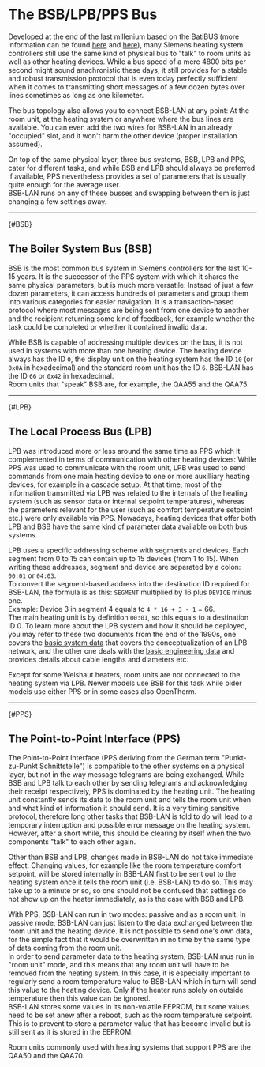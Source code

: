 # The BSB/LPB/PPS Bus

Developed at the end of the last millenium based on the BatiBUS (more information can be found [here](https://2007.blog.dest-unreach.be/wp-content/uploads/2012/12/Interface-module-I-O-OPEN-ALBATROS-PTM59-20V1_19957_hq-en.pdf) and [here](https://2007.blog.dest-unreach.be/wp-content/uploads/2012/12/BatiBus_v1.4.pdf)), many Siemens heating system controllers still use the same kind of physical bus to "talk" to room units as well as other heating devices. While a bus speed of a mere 4800 bits per second might sound anachronistic these days, it still provides for a stable and robust transmission protocol that is even today perfectly sufficient when it comes to transmitting short messages of a few dozen bytes over lines sometimes as long as one kilometer.

The bus topology also allows you to connect BSB-LAN at any point: At the room unit, at the heating system or anywhere where the bus lines are available. You can even add the two wires for BSB-LAN in an already "occupied" slot, and it won't harm the other device (proper installation assumed).

On top of the same physical layer, three bus systems, BSB, LPB and PPS, cater for different tasks, and while BSB and LPB should always be preferred if available, PPS nevertheless provides a set of parameters that is usually quite enough for the average user.  
BSB-LAN runs on any of these busses and swapping between them is just changing a few settings away.

---

[](){#BSB}
## The Boiler System Bus (BSB)
BSB is the most common bus system in Siemens controllers for the last 10-15 years. It is the successor of the PPS system with which it shares the same physical parameters, but is much more versatile: Instead of just a few dozen parameters, it can access hundreds of parameters and group them into various categories for easier navigation. It is a transaction-based protocol where most messages are being sent from one device to another and the recipient returning some kind of feedback, for example whether the task could be completed or whether it contained invalid data.

While BSB is capable of addressing multiple devices on the bus, it is not used in systems with more than one heating device. The heating device always has the ID `0`, the display unit on the heating system has the ID `10` (or `0x0A` in hexadecimal) and the standard room unit has the ID `6`. BSB-LAN has the ID `66` or `0x42` in hexadecimal.   
Room units that "speak" BSB are, for example, the QAA55 and the QAA75.

---

[](){#LPB}
## The Local Process Bus (LPB)
LPB was introduced more or less around the same time as PPS which it complemented in terms of communication with other heating devices: While PPS was used to communicate with the room unit, LPB was used to send commands from one main heating device to one or more auxilliary heating devices, for example in a cascade setup. At that time, most of the information transmitted via LPB was related to the internals of the heating system (such as sensor data or internal setpoint temperatures), whereas the parameters relevant for the user (such as comfort temperature setpoint etc.) were only available via PPS. Nowadays, heating devices that offer both LPB and BSB have the same kind of parameter data available on both bus systems.

LPB uses a specific addressing scheme with segments and devices. Each segment from 0 to 15 can contain up to 15 devices (from 1 to 15). When writing these addresses, segment and device are separated by a colon: `00:01` or `04:03`.  
To convert the segment-based address into the destination ID required for BSB-LAN, the formula is as this:
`SEGMENT` multiplied by 16 plus `DEVICE` minus one.  
Example: Device 3 in segment 4 equals to `4 * 16 + 3 - 1` = 66.  
The main heating unit is by definition `00:01`, so this equals to a destination ID 0.
To learn more about the LPB system and how it should be deployed, you may refer to these two documents from the end of the 1990s, one covers the [basic system data](https://sid.siemens.com/v/u/20138) that covers the conceptualization of an LPB network, and the other one deals with the [basic engineering data](https://sid.siemens.com/v/u/20140) and provides details about cable lengths and diameters etc.

Except for some Weishaut heaters, room units are not connected to the heating system via LPB. Newer models use BSB for this task while older models use either PPS or in some cases also OpenTherm.

---

[](){#PPS}
## The Point-to-Point Interface (PPS)
The Point-to-Point Interface (PPS deriving from the German term "Punkt-zu-Punkt Schnittstelle") is compatible to the other systems on a physical layer, but not in the way message telegrams are being exchanged. While BSB and LPB talk to each other by sending telegrams and acknowledging their receipt respectively, PPS is dominated by the heating unit. The heating unit constantly sends its data to the room unit and tells the room unit when and what kind of information it should send. It is a very timing sensitive protocol, therefore long other tasks that BSB-LAN is told to do will lead to a temporary interruption and possible error message on the heating system. However, after a short while, this should be clearing by itself when the two components "talk" to each other again.  

Other than BSB and LPB, changes made in BSB-LAN do not take immediate effect. Changing values, for example like the room temperature comfort setpoint, will be stored internally in BSB-LAN first to be sent out to the heating system once it tells the room unit (i.e. BSB-LAN) to do so. This may take up to a minute or so, so one should not be confused that settings do not show up on the heater immediately, as is the case with BSB and LPB.

With PPS, BSB-LAN can run in two modes: passive and as a room unit. In passive mode, BSB-LAN can just listen to the data exchanged between the room unit and the heating device. It is not possible to send one's own data, for the simple fact that it would be overwritten in no time by the same type of data coming from the room unit.  
In order to send parameter data to the heating system, BSB-LAN mus run in "room unit" mode, and this means that any room unit will have to be removed from the heating system. In this case, it is especially important to regularly send a room temperature value to BSB-LAN which in turn will send this value to the heating device. Only if the heater runs solely on outside temperature then this value can be ignored.  
BSB-LAN stores some values in its non-volatile EEPROM, but some values need to be set anew after a reboot, such as the room temperature setpoint. This is to prevent to store a parameter value that has become invalid but is still sent as it is stored in the EEPROM.

Room units commonly used with heating systems that support PPS are the QAA50 and the QAA70.